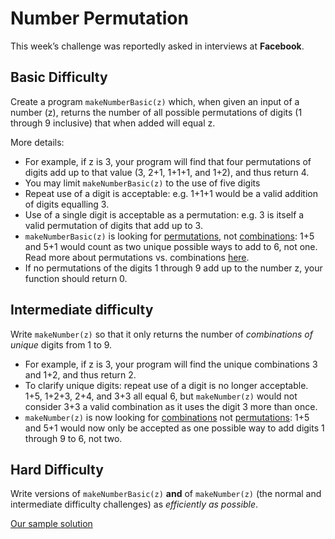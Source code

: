 # Number Permutation

This week’s challenge was reportedly asked in interviews at **Facebook**.

## Basic Difficulty

Create a program `makeNumberBasic(z)` which, when given an input of a number (z), returns the number of all possible permutations of digits (1 through 9 inclusive) that when added will equal z.

More details:
* For example, if z is 3, your program will find that four permutations of digits add up to that value (3, 2+1, 1+1+1, and 1+2), and thus return 4.
* You may limit `makeNumberBasic(z)` to the use of five digits
* Repeat use of a digit is acceptable: e.g. 1+1+1 would be a valid addition of digits equalling 3.
* Use of a single digit is acceptable as a permutation: e.g. 3 is itself a valid permutation of digits that add up to 3.
* `makeNumberBasic(z)` is looking for [permutations](https://www.mathsisfun.com/definitions/permutation.html), not [combinations](https://www.mathsisfun.com/definitions/combination.html): 1+5 and 5+1 would count as two unique possible ways to add to 6, not one. Read more about permutations vs. combinations [here](https://betterexplained.com/articles/easy-permutations-and-combinations/).
* If no permutations of the digits 1 through 9 add up to the number z, your function should return 0.

## Intermediate difficulty

Write `makeNumber(z)` so that it only returns the number of *combinations of unique* digits from 1 to 9.

* For example, if z is 3, your program will find the unique combinations 3 and 1+2, and thus return 2.
* To clarify unique digits: repeat use of a digit is no longer acceptable. 1+5, 1+2+3, 2+4, and 3+3 all equal 6, but `makeNumber(z)` would not consider 3+3 a valid combination as it uses the digit 3 more than once. 
* `makeNumber(z)` is now looking for [combinations](https://en.wikipedia.org/wiki/Combination) not [permutations](https://en.wikipedia.org/wiki/Permutation): 1+5 and 5+1 would now only be accepted as one possible way to add digits 1 through 9 to 6, not two.

## Hard Difficulty

Write versions of `makeNumberBasic(z)` **and** of `makeNumber(z)` (the normal and intermediate difficulty challenges) as *efficiently as possible*.

[Our sample solution](https://replit.com/@AlexJC/Make-Number)
